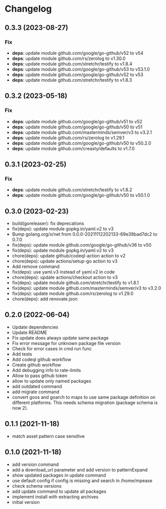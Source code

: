 # Changelog

## 0.3.3 (2023-08-27)

### Fix

- **deps**: update module github.com/google/go-github/v52 to v54
- **deps**: update module github.com/rs/zerolog to v1.30.0
- **deps**: update module github.com/stretchr/testify to v1.8.4
- **deps**: update module github.com/google/go-github/v53 to v53.1.0
- **deps**: update module github.com/google/go-github/v52 to v53
- **deps**: update module github.com/stretchr/testify to v1.8.3

## 0.3.2 (2023-05-18)

### Fix

- **deps**: update module github.com/google/go-github/v51 to v52
- **deps**: update module github.com/google/go-github/v50 to v51
- **deps**: update module github.com/masterminds/semver/v3 to v3.2.1
- **deps**: update module github.com/rs/zerolog to v1.29.1
- **deps**: update module github.com/google/go-github/v50 to v50.2.0
- **deps**: update module github.com/creasty/defaults to v1.7.0

## 0.3.1 (2023-02-25)

### Fix

- **deps**: update module github.com/stretchr/testify to v1.8.2
- **deps**: update module github.com/google/go-github/v50 to v50.1.0

## 0.3.0 (2023-02-23)

* build(goreleaser): fix deprecations
* fix(deps): update module gopkg.in/yaml.v2 to v3
* Bump golang.org/x/net from 0.0.0-20211112202133-69e39bad7dc2 to 0.7.0
* fix(deps): update module github.com/google/go-github/v36 to v50
* fix(deps): update module gopkg.in/yaml.v2 to v3
* chore(deps): update github/codeql-action action to v2
* chore(deps): update actions/setup-go action to v3
* Add remove command
* fix(deps): use yaml.v3 instead of yaml.v2 in code
* chore(deps): update actions/checkout action to v3
* fix(deps): update module github.com/stretchr/testify to v1.8.1
* fix(deps): update module github.com/masterminds/semver/v3 to v3.2.0
* fix(deps): update module github.com/rs/zerolog to v1.29.0
* chore(deps): add renovate.json

## 0.2.0 (2022-06-04)

* Update dependencies
* Update README
* Fix update does always update same package
* Fix error message for unknown package file version
* Check for error cases in cmd run func
* Add tests
* Add codeql github workflow
* Create github workflow
* Add debugging info to rate-limits
* Allow to pass github token
* allow to update only named packages
* add outdated command
* add migrate command
* convert goos and goarch to maps to use same package definition on different platforms. This needs schema migration (package schema is now 2).

## 0.1.1 (2021-11-18)

* match asset pattern case sensitive

## 0.1.0 (2021-11-18)

* add version command
* add a download_url parameter and add version to patternExpand
* show updated packages in update command
* use default config if config is missing and search in /home/mpease
* check schema versions
* add update command to update all packages
* implement install with extracting archives
* initial version
